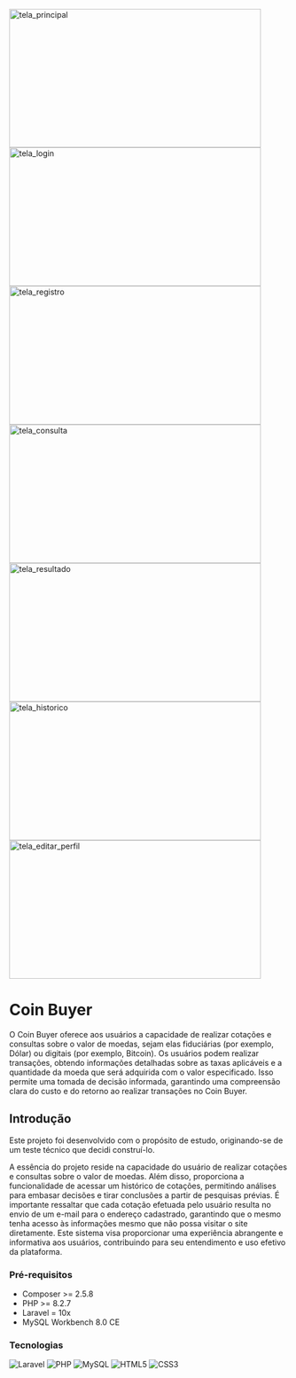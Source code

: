 <img src="https://i.imgur.com/vSselEU.jpg" alt="tela_principal" width="454" height="250"> <img src="https://i.imgur.com/cMSzIVK.jpg" alt="tela_login" width="454" height="250">
<img src="https://i.imgur.com/B9GS87M.jpg" alt="tela_registro" width="454" height="250"> <img src="https://i.imgur.com/VTFnkvr.jpg" alt="tela_consulta" width="454" height="250">
<img src="https://i.imgur.com/om3q2Qb.jpg" alt="tela_resultado" width="454" height="250"> <img src="https://i.imgur.com/XUl4S7w.jpg" alt="tela_historico" width="454" height="250">
<img src="https://i.imgur.com/7Hwjnvb.jpg" alt="tela_editar_perfil" width="454" height="250">

# Coin Buyer
O Coin Buyer oferece aos usuários a capacidade de realizar cotações e consultas sobre o valor de moedas, sejam elas fiduciárias (por exemplo, Dólar) ou digitais (por exemplo, Bitcoin). Os usuários podem realizar transações, obtendo informações detalhadas sobre as taxas aplicáveis e a quantidade da moeda que será adquirida com o valor especificado. Isso permite uma tomada de decisão informada, garantindo uma compreensão clara do custo e do retorno ao realizar transações no Coin Buyer.

## Introdução
Este projeto foi desenvolvido com o propósito de estudo, originando-se de um teste técnico que decidi construí-lo.

A essência do projeto reside na capacidade do usuário de realizar cotações e consultas sobre o valor de moedas. Além disso, proporciona a funcionalidade de acessar um histórico de cotações, permitindo análises para embasar decisões e tirar conclusões a partir de pesquisas prévias. É importante ressaltar que cada cotação efetuada pelo usuário resulta no envio de um e-mail para o endereço cadastrado, garantindo que o mesmo tenha acesso às informações mesmo que não possa visitar o site diretamente. Este sistema visa proporcionar uma experiência abrangente e informativa aos usuários, contribuindo para seu entendimento e uso efetivo da plataforma.

### Pré-requisitos

- Composer >= 2.5.8
- PHP >= 8.2.7
- Laravel = 10x
- MySQL Workbench 8.0 CE

### Tecnologias

![Laravel](https://img.shields.io/badge/laravel-%23FF2D20.svg?style=for-the-badge&logo=laravel&logoColor=white)
![PHP](https://img.shields.io/badge/php-%23777BB4.svg?style=for-the-badge&logo=php&logoColor=white)
![MySQL](https://img.shields.io/badge/mysql-%2300f.svg?style=for-the-badge&logo=mysql&logoColor=white)
![HTML5](https://img.shields.io/badge/html5-%23E34F26.svg?style=for-the-badge&logo=html5&logoColor=white)
![CSS3](https://img.shields.io/badge/css3-%231572B6.svg?style=for-the-badge&logo=css3&logoColor=white)


